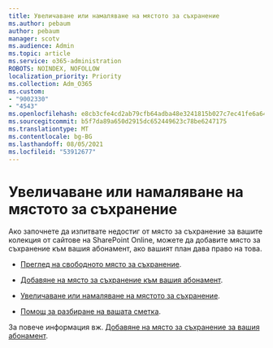 ```yaml
---
title: Увеличаване или намаляване на мястото за съхранение
ms.author: pebaum
author: pebaum
manager: scotv
ms.audience: Admin
ms.topic: article
ms.service: o365-administration
ROBOTS: NOINDEX, NOFOLLOW
localization_priority: Priority
ms.collection: Adm_O365
ms.custom:
- "9002330"
- "4543"
ms.openlocfilehash: e8cb3cfe4cd2ab79cfb64adba48e3241815b027c7ec41fe6a640ba7baa34ae7e
ms.sourcegitcommit: b5f7da89a650d2915dc652449623c78be6247175
ms.translationtype: MT
ms.contentlocale: bg-BG
ms.lasthandoff: 08/05/2021
ms.locfileid: "53912677"
---
```

# <a name="increase-or-decrease-storage"></a>Увеличаване или намаляване на мястото за съхранение

Ако започнете да изпитвате недостиг от място за съхранение за вашите колекция от сайтове на SharePoint Online, можете да добавите място за съхранение към вашия абонамент, ако вашият план дава право на това. 

- [Преглед на свободното място за съхранение](https://docs.microsoft.com/microsoft-365/commerce/add-storage-space?view=o365-worldwide#view-available-storage). 

- [Добавяне на място за съхранение към вашия абонамент](https://docs.microsoft.com/microsoft-365/commerce/add-storage-space?view=o365-worldwide#add-storage-to-your-subscription). 

- [Увеличаване или намаляване на мястото за съхранение](https://docs.microsoft.com/microsoft-365/commerce/add-storage-space?view=o365-worldwide#increase-or-decrease-storage). 

- [Помощ за разбиране на вашата сметка](https://docs.microsoft.com/microsoft-365/commerce/billing-and-payments/understand-your-invoice?view=o365-worldwide).

За повече информация вж. [Добавяне на място за съхранение за вашия абонамент](https://docs.microsoft.com/microsoft-365/commerce/add-storage-space?view=o365-worldwide). 
